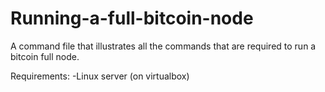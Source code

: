 # Running-a-full-bitcoin-node

A command file that illustrates all the commands that are required to run a bitcoin full node. 

Requirements:
-Linux server (on virtualbox)

